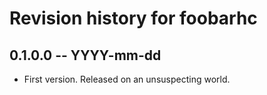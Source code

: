 # Revision history for foobarhc

## 0.1.0.0 -- YYYY-mm-dd

* First version. Released on an unsuspecting world.
